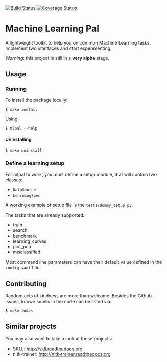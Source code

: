 [![Build Status](https://travis-ci.org/gendoc/mlpal.png)](https://travis-ci.org/gendoc/mlpal)
[![Coverage Status](https://coveralls.io/repos/josericardo/mlpal/badge.png?branch=CoverallsSupport)](https://coveralls.io/r/josericardo/mlpal?branch=CoverallsSupport)

# Machine Learning Pal

A lightweight toolkit to help you on common Machine Learning tasks.
Implement two interfaces and start experimenting.

*Warning*: this project is still in a __very alpha__ stage.

## Usage

### Running

To install the package locally:

`$ make install`

Using:

`$ mlpal --help`

#### Uninstalling

`$ make uninstall`

### Define a learning setup

For mlpal to work, you must define a setup module, that will contain two classes:

- `DataSource`
- `LearningSpec`

A working example of setup file is the `tests/dummy_setup.py`.

The tasks that are already supported:

* train
* search
* benchmark
* learning_curves
* plot_pca
* misclassified

Most command line parameters can have their default value defined in the
`config.yaml` file.

## Contributing

Random acts of kindness are more than welcome. Besides the Github issues,
known smells in the code can be listed via:

`$ make todos`

## Similar projects

You may also want to take a look at these projects:

* SKLL: http://skll.readthedocs.org
* nltk-trainer: http://nltk-trainer.readthedocs.org
